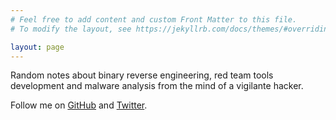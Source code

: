 ```yaml
---
# Feel free to add content and custom Front Matter to this file.
# To modify the layout, see https://jekyllrb.com/docs/themes/#overriding-theme-defaults

layout: page
---
```


Random notes about binary reverse engineering, red team tools development and
malware analysis from the mind of a vigilante hacker.

Follow me on [GitHub](https://github.com/0xor0ne) and [Twitter](https://twitter.com/0xor0ne).
